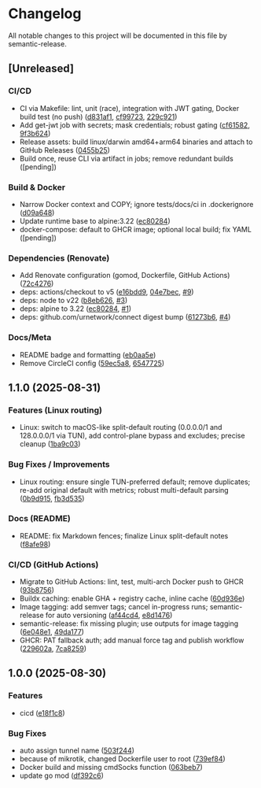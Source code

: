 # Changelog

All notable changes to this project will be documented in this file by semantic-release.

## [Unreleased]

### CI/CD

* CI via Makefile: lint, unit (race), integration with JWT gating, Docker build test (no push) ([d831af1](https://github.com/devrandom0/urnetwork-client/commit/d831af1), [cf99723](https://github.com/devrandom0/urnetwork-client/commit/cf99723), [229c921](https://github.com/devrandom0/urnetwork-client/commit/229c921))
* Add get-jwt job with secrets; mask credentials; robust gating ([cf61582](https://github.com/devrandom0/urnetwork-client/commit/cf61582), [9f3b624](https://github.com/devrandom0/urnetwork-client/commit/9f3b624))
* Release assets: build linux/darwin amd64+arm64 binaries and attach to GitHub Releases ([0455b25](https://github.com/devrandom0/urnetwork-client/commit/0455b25))
* Build once, reuse CLI via artifact in jobs; remove redundant builds ([pending])

### Build & Docker

* Narrow Docker context and COPY; ignore tests/docs/ci in .dockerignore ([d09a648](https://github.com/devrandom0/urnetwork-client/commit/d09a648))
* Update runtime base to alpine:3.22 ([ec80284](https://github.com/devrandom0/urnetwork-client/commit/ec80284))
* docker-compose: default to GHCR image; optional local build; fix YAML ([pending])

### Dependencies (Renovate)

* Add Renovate configuration (gomod, Dockerfile, GitHub Actions) ([72c4276](https://github.com/devrandom0/urnetwork-client/commit/72c4276))
* deps: actions/checkout to v5 ([e16bdd9](https://github.com/devrandom0/urnetwork-client/commit/e16bdd9), [04e7bec](https://github.com/devrandom0/urnetwork-client/commit/04e7bec), [#9](https://github.com/devrandom0/urnetwork-client/pull/9))
* deps: node to v22 ([b8eb626](https://github.com/devrandom0/urnetwork-client/commit/b8eb626), [#3](https://github.com/devrandom0/urnetwork-client/pull/3))
* deps: alpine to 3.22 ([ec80284](https://github.com/devrandom0/urnetwork-client/commit/ec80284), [#1](https://github.com/devrandom0/urnetwork-client/pull/1))
* deps: github.com/urnetwork/connect digest bump ([61273b6](https://github.com/devrandom0/urnetwork-client/commit/61273b6), [#4](https://github.com/devrandom0/urnetwork-client/pull/4))

### Docs/Meta

* README badge and formatting ([eb0aa5e](https://github.com/devrandom0/urnetwork-client/commit/eb0aa5e))
* Remove CircleCI config ([59ec5a8](https://github.com/devrandom0/urnetwork-client/commit/59ec5a8), [6547725](https://github.com/devrandom0/urnetwork-client/commit/6547725))

## 1.1.0 (2025-08-31)

### Features (Linux routing)

* Linux: switch to macOS-like split-default routing (0.0.0.0/1 and 128.0.0.0/1 via TUN), add control-plane bypass and excludes; precise cleanup ([1ba9c03](https://github.com/devrandom0/urnetwork-client/commit/1ba9c03))

### Bug Fixes / Improvements

* Linux routing: ensure single TUN-preferred default; remove duplicates; re-add original default with metrics; robust multi-default parsing ([0b9d915](https://github.com/devrandom0/urnetwork-client/commit/0b9d915), [fb3d535](https://github.com/devrandom0/urnetwork-client/commit/fb3d535))

### Docs (README)

* README: fix Markdown fences; finalize Linux split-default notes ([f8afe98](https://github.com/devrandom0/urnetwork-client/commit/f8afe98))

### CI/CD (GitHub Actions)

* Migrate to GitHub Actions: lint, test, multi-arch Docker push to GHCR ([93b8756](https://github.com/devrandom0/urnetwork-client/commit/93b8756))
* Buildx caching: enable GHA + registry cache, inline cache ([60d936e](https://github.com/devrandom0/urnetwork-client/commit/60d936e))
* Image tagging: add semver tags; cancel in-progress runs; semantic-release for auto versioning ([af44cd4](https://github.com/devrandom0/urnetwork-client/commit/af44cd4), [e8d1476](https://github.com/devrandom0/urnetwork-client/commit/e8d1476))
* semantic-release: fix missing plugin; use outputs for image tagging ([6e048e1](https://github.com/devrandom0/urnetwork-client/commit/6e048e1), [49da177](https://github.com/devrandom0/urnetwork-client/commit/49da177))
* GHCR: PAT fallback auth; add manual force tag and publish workflow ([229602a](https://github.com/devrandom0/urnetwork-client/commit/229602a), [7ca8259](https://github.com/devrandom0/urnetwork-client/commit/7ca8259))



## 1.0.0 (2025-08-30)

### Features

* cicd ([e18f1c8](https://github.com/devrandom0/urnetwork-client/commit/e18f1c81d0ea893252f9f6b90c6ae3376e9ec2ed))

### Bug Fixes

* auto assign tunnel name ([503f244](https://github.com/devrandom0/urnetwork-client/commit/503f2444a60f1c836a7b584787ab6f18413cb746))
* because of mikrotik, changed Dockerfile user to root ([739ef84](https://github.com/devrandom0/urnetwork-client/commit/739ef84371e133ce839577b4200821467d19845d))
* Docker build and missing cmdSocks function ([063beb7](https://github.com/devrandom0/urnetwork-client/commit/063beb7b56872c4ef40a27b7b1ba3531bff601e6))
* update go mod ([df392c6](https://github.com/devrandom0/urnetwork-client/commit/df392c6a805a740be62bda8a284cdae34d587dbe))

